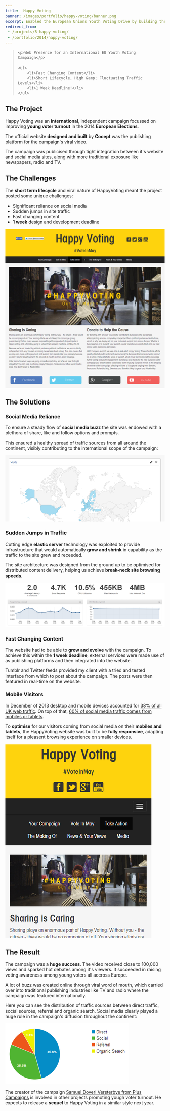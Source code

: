 ```yaml
---
title:  Happy Voting
banner: /images/portfolio/happy-voting/banner.png
excerpt: Enabled the European Unions Youth Voting Drive by building the website for their "Happy Voting" participation drive, with great engagement results
redirect_from: 
 - /projects/8-happy-voting/
 - /portfolio/2014/happy-voting/
---
```


<blockquote>

	<p>Web Presence for an International EU Youth Voting Campaign</p>

	<ul>
		<li>Fast Changing Content</li>
		<li>Short Lifecycle, High &amp; Fluctuating Traffic Levels</li>
		<li>1 Week Deadline!</li>
	</ul>

</blockquote>

## The Project

Happy Voting was an **international**, independent campaign focussed on improving **young voter turnout** in the 2014 **European Elections**.

The official website **designed and built** by **Cocept** was the publishing platform for the campaign's viral video.

The campaign was publicised through tight integration between it's website and social media sites, along with more traditional exposure like newspapers, radio and TV.

## The Challenges

The **short term lifecycle** and viral nature of HappyVoting meant the project posted some unique challenges:

- Significant reliance on social media
- Sudden jumps in site traffic
- Fast changing content
- **1 week** design and development deadline

![Happy Voting Home Page](/images/portfolio/happy-voting/home.png)

## The Solutions

### Social Media Reliance

To ensure a steady flow of **social media buzz** the site was endowed with a plethora of share, like and follow options and prompts.

This ensured a healthy spread of traffic sources from all around the continent, visibly contributing to the international scope of the campaign:

![Visitor Map](/images/portfolio/happy-voting/map.png)

### Sudden Jumps in Traffic

Cutting edge **elastic server** technology was exploited to provide infrastructure that would automatically **grow and shrink** in capability as the traffic to the site grew and receeded.

The site architecture was designed from the ground up to be optimised for distributed content delivery, helping us achieve **break-neck site browsing speeds**.

![Amazon Web Services Metrics](/images/portfolio/happy-voting/aws-metrics.png)

### Fast Changing Content

The website had to be able to **grow and evolve** with the campaign. To achieve this within the **1 week deadline**, external services were made use of as publishing platforms and then integrated into the website.

Tumblr and Twitter feeds provided my client with a tried and tested interface from which to post about the campaign. The posts were then featured in real-time on the website.

### Mobile Visitors

In December of 2013 desktop and mobile devices accounted for [38% of all UK web traffic](http://www.intelligentpositioning.com/blog/2014/01/mobile-and-tablet-traffic-set-to-overtake-desktop-by-mid-2014/). On top of that, [60% of social media traffic comes from mobiles or tablets](http://www.businessinsider.com/social-media-engagement-statistics-2013-12). 

To **optimise** for our visitors coming from social media on their **mobiles and tablets**, the HappyVoting website was built to be **fully responsive**, adapting itself for a pleasent browsing experience on smaller devices.

![Mobile Optimisation](/images/portfolio/happy-voting/mobile.png)

## The Result

The campaign was a **huge success**. The video received close to 100,000 views and sparked hot debates among it's viewers. It succeeded in raising voting awareness among young voters all accross Europe.

A lot of buzz was created online through viral word of mouth, which carried over into traditional publishing industries like TV and radio where the campaign was featured internationally.

Here you can see the distribution of traffic sources between direct traffic, social sources, referral and organic search. Social media clearly played a huge rule in the campaign's diffusion throughout the continent:

![Traffic Sources](/images/portfolio/happy-voting/traffic.png)

The creator of the campaign [Samuel Doveri Versterbye from Plus Campaigns](http://www.PlusCampaigns.com) is involved in other projects promoting yough voter turnout. He expects to release a **sequel** to Happy Voting in a similar style next year.
